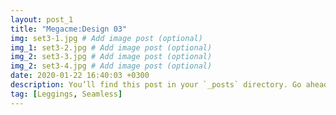 ```yaml
---
layout: post_1
title: "Megacme:Design 03"
img: set3-1.jpg # Add image post (optional)
img_1: set3-2.jpg # Add image post (optional)
img_2: set3-3.jpg # Add image post (optional)
img_2: set3-4.jpg # Add image post (optional)
date: 2020-01-22 16:40:03 +0300
description: You’ll find this post in your `_posts` directory. Go ahead and edit it and re-build the site to see your changes. # Add post description (optional)
tag: [Leggings, Seamless]
---
```


